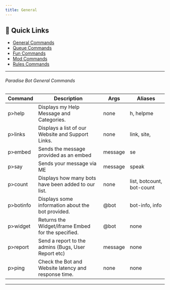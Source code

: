```yaml
---
title: General
---
```


## 🔗 Quick Links
* [General Commands](#general-commands)
* [Queue Commands](#queue-commands)
* [Fun Commands](#fun-commands)
* [Mod Commands](#mod-commands)
* [Rules Commands](#rules-commands)

---

###### Paradise Bot General Commands
| Command      | Description | Args | Aliases
|--------------|----------|--------------| --------------|
p>help | Displays my Help Message and Categories. | none | h, helpme
p>links | Displays a list of our Website and Support Links. | none | link, site,
p>embed | Sends the message provided as an embed | message | se
p>say | Sends your message via ME | message | speak
p>count | Displays how many bots have been added to our list. | none | list, botcount, bot-count
p>botinfo | Displays some information about the bot provided. | @bot | bot-info, info
p>widget | Returns the Widget/iframe Embed for the specified. | @bot | none
p>report | Send a report to the admins (Bugs, User Report etc) | message | none
p>ping | Check the Bot and Website latency and response time. | none | none

---
